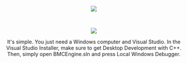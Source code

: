 <p align="center">
  <img src="https://user-images.githubusercontent.com/67850768/150644919-d5e41027-18aa-41a9-85e3-85b5a3bba3f0.svg">
</p>

<br>
<p align="center">
  <img src="https://user-images.githubusercontent.com/67850768/150645229-e52a03ff-831d-4c65-8733-28a735a3d695.svg">
</p>
<p align="center">It's simple. You just need a Windows computer and Visual Studio. In the Visual Studio Installer, make sure to get Desktop Development with C++. Then, simply open BMCEngine.sln and press Local Windows Debugger.</p>
